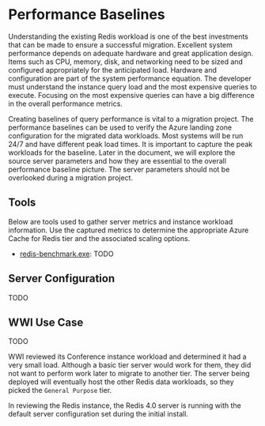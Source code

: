 # Performance Baselines

Understanding the existing Redis workload is one of the best investments that can be made to ensure a successful migration. Excellent system performance depends on adequate hardware and great application design.  Items such as CPU, memory, disk, and networking need to be sized and configured appropriately for the anticipated load. Hardware and configuration are part of the system performance equation.  The developer must understand the instance query load and the most expensive queries to execute. Focusing on the most expensive queries can have a big difference in the overall performance metrics.

Creating baselines of query performance is vital to a migration project. The performance baselines can be used to verify the Azure landing zone configuration for the migrated data workloads. Most systems will be run 24/7 and have different peak load times. It is important to capture the peak workloads for the baseline. Later in the document, we will explore the source server parameters and how they are essential to the overall performance baseline picture. The server parameters should not be overlooked during a migration project.

## Tools

Below are tools used to gather server metrics and instance workload information. Use the captured metrics to determine the appropriate Azure Cache for Redis tier and the associated scaling options.

- [redis-benchmark.exe](https://www.percona.com/software/instance-tools/percona-monitoring-and-management): TODO

## Server Configuration

TODO

## WWI Use Case

TODO

WWI reviewed its Conference instance workload and determined it had a very small load.  Although a basic tier server would work for them, they did not want to perform work later to migrate to another tier.  The server being deployed will eventually host the other Redis data workloads, so they picked the `General Purpose` tier.

In reviewing the Redis instance, the Redis 4.0 server is running with the default server configuration set during the initial install.
